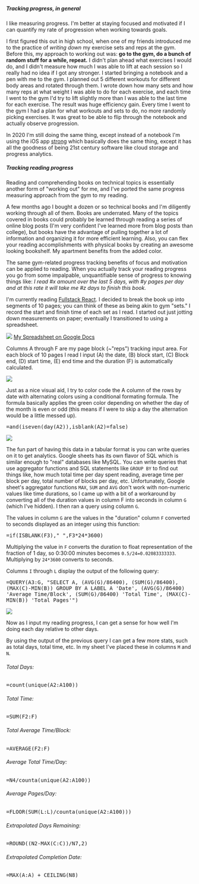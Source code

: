 ##### Tracking progress, in general
  
I like measuring progress. I'm better at staying focused and motivated if I can
quantify my rate of progression when working towards goals.
  
I first figured this out in high school, when one of my friends introduced me
to the practice of *writing down* my exercise sets and reps at the gym. Before
this, my approach to working out was: **go to the gym, do a bunch of random
stuff for a while, repeat.** I didn't plan ahead what exercises I would do, and
I didn't measure how much I was able to lift at each session so I really had no
idea if I got any stronger. I started bringing a notebook and a pen with me
to the gym. I planned out 5 different workouts for different body areas and
rotated through them. I wrote down how many sets and how many reps at what
weight I was able to do for each exercise, and each time I went to the gym I'd
try to lift slightly more than I was able to the last time for each exercise.
The result was huge efficiency gain. Every time I went to the gym I had a plan
for what workouts and sets to do, no more randomly picking exercises. It was
great to be able to flip through the notebook and actually observe progression.
  
In 2020 I'm still doing the same thing, except instead of a notebook I'm using
the iOS app [strong][1] which basically does the same thing, except it has all
the goodness of being 21st century software like cloud storage and progress
analytics.
  
##### Tracking reading progress
Reading and comprehending books on technical topics is essentially another form
of "working out" for me, and I've ported the same progress measuring approach
from the gym to my reading.
  
A few months ago I bought a dozen or so technical books and I'm diligently
working through all of them. Books are underrated. Many of the topics covered
in books could probably be learned through reading a series of online blog
posts (I'm very confident I've learned more from blog posts than college), but
books have the advantage of pulling together a lot of information and
organizing it for more efficient learning. Also, you can flex your reading
accomplishments with physical books by creating an awesome looking bookshelf.
My apartment benefits from the added color.
  
The same gym-related progress tracking benefits of focus and motivation can be
applied to reading. When you actually track your reading progress you go from
some impalpable, unquantifiable sense of progress to knowing things like: *I
read #x amount over the last 5 days, with #y pages per day and at this rate it
will take me #z days to finish this book.*
  
I'm currently reading [Fullstack React][2]. I decided to break the book up
into segments of 10 pages; you can think of these as being akin to gym "sets."
I record the start and finish time of each set as I read. I started out just
jotting down measurements on paper; eventually I transitioned to using a
spreadsheet.
  
![](/static/images/fullstack-react-time-tracking.png)
[My Spreadsheet on Google Docs][3]
  
Columns A through F are my page block (~"reps") tracking input area. For each
block of 10 pages I read I input (A) the date, (B) block start, (C) Block end,
(D) start time, (E) end time and the duration (F) is automatically calculated.
  
![](/static/images/fullstack-react-time-tracking-1.png)
  
Just as a nice visual aid, I try to color code the A column of the rows by date
with alternating colors using a conditional formating formula. The formula
basically applies the green color depending on whether the day of the month is
even or odd (this means if I were to skip a day the alternation would be a
little messed up).
  
<pre class="prettyprint">
=and(iseven(day(A2)),isblank(A2)=false)
</pre>

![](/static/images/fullstack-react-time-tracking-2.png)
  
The fun part of having this data in a tabular format is you can write queries
on it to get analytics. Google sheets has its own flavor of SQL which is
similar enough to "real" databases like MySQL. You can write queries that use
aggregator functions and SQL statements like `GROUP BY` to find out things
like, how much total time per day spent reading, average time per block per
day, total number of blocks per day, etc. Unfortunately, Google sheet's
aggregator functions `MAX`, `SUM` and `AVG` don't work with non-numeric values
like time durations, so I came up with a bit of a workaround by converting all
of the duration values in column F into seconds in column `G` (which I've
hidden). I then ran a query using column `G`.
  
The values in column `G` are the values in the "duration" column `F` converted to
seconds displayed as an integer using this function:
<pre class="prettyprint">
=if(ISBLANK(F3)," ",F3*24*3600)
</pre>
Multiplying the value in `F` converts the duration to float representation of the
fraction of 1 day, so 0:30:00 minutes becomes `0.5/24=0.02083333333`.
Multiplying by `24*3600` converts to seconds.
  
Columns `I` through `L` display the output of the following query:
<pre class="prettyprint" style="white-space: pre-wrap">
=QUERY(A3:G, "SELECT A, (AVG(G)/86400), (SUM(G)/86400), (MAX(C)-MIN(B)) GROUP BY A LABEL A 'Date', (AVG(G)/86400) 'Average Time/Block', (SUM(G)/86400) 'Total Time', (MAX(C)-MIN(B)) 'Total Pages'")
</pre>

![](/static/images/fullstack-react-time-tracking-3.png)
  
Now as I input my reading progress, I can get a sense for how well I'm doing
each day relative to other days.
  
By using the output of the previous query I can get a few more stats, such as
total days, total time, etc. In my sheet I've placed these in columns `M` and `N`.
  
###### Total Days:
<pre class="prettyprint">
=count(unique(A2:A100))
</pre>
  
###### Total Time:
<pre class="prettyprint">
=SUM(F2:F)
</pre>
  
###### Total Average Time/Block:
<pre class="prettyprint">
=AVERAGE(F2:F)
</pre>
  
###### Average Total Time/Day:
<pre class="prettyprint">
=N4/counta(unique(A2:A100))
</pre>
  
###### Average Pages/Day:
<pre class="prettyprint">
=FLOOR(SUM(L:L)/counta(unique(A2:A100)))
</pre>
  
###### Extrapolated Days Remaining:
<pre class="prettyprint">
=ROUND((N2-MAX(C:C))/N7,2)
</pre>
  
###### Extrapolated Completion Date:
<pre class="prettyprint">
=MAX(A:A) + CEILING(N8)
</pre>
  
[1]: https://www.strong.app/
[2]: https://www.newline.co/fullstack-react/
[3]: https://docs.google.com/spreadsheets/d/1yr6W_tK-W4uowAwJnWekOfjmmG9ZbJV-OlCnasdZ72g/edit?usp=sharing

